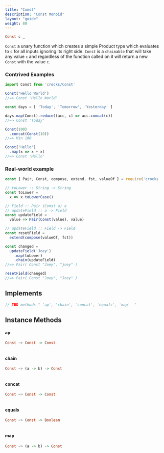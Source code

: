 ```yaml
---
title: "Const"
description: "Const Monoid"
layout: "guide"
weight: 80
---
```


```haskell
Const c _
```
`Const` a unary function which creates a simple Product type which evaluates to
`c` for all inputs ignoring its right side. 
`Const` is a `chainable` that will take any value `c` and regardless of the 
function called on it will return a new `Const` with the value `c`.

### Contrived Examples
```javascript
import Const from 'crocks/Const'

Const('Hello World')
//=> Const 'Hello World'

const days = [ 'Today', 'Tomorrow', 'Yesterday' ]

days.map(Const).reduce((acc, c) => acc.concat(c))
//=> Const 'Today'

Const(100)
  .concat(Const(10))
//=> Min 100

Const('Hello')
  .map(x => x + x)
//=> Const 'Hello'
```

### Real-world example
```javascript
const { Pair, Const, compose, extend, fst, valueOf } = require('crocks')

// toLower :: String -> String
const toLower =
  x => x.toLowerCase()

// Field :: Pair (Const a) a
// updateField :: a -> Field
const updateField =
  value => Pair(Const(value), value)

// updateField :: Field -> Field
const resetField =
  extend(compose(valueOf, fst))

const changed =
  updateField('Joey')
    .map(toLower)
    .chain(updateField)
//=> Pair( Const "Joey", "joey" )

resetField(changed)
//=> Pair( Const "Joey", "Joey" )
```

<article id="topic-implements">

## Implements

```javascript
// TBD methods " 'ap', 'chain', 'concat', 'equals', 'map'  "
```
</article>

<article id="topic-instance">

## Instance Methods

#### ap

```haskell
Const ~> Const -> Const
```

```javascript
```

#### chain

```haskell
Const ~> (a -> b) -> Const
```

```javascript
```

#### concat

```haskell
Const ~> Const -> Const
```

```javascript
```

#### equals

```haskell
Const ~> Const -> Boolean
```

```javascript
```

#### map

```haskell
Const ~> (a -> b) -> Const
```

```javascript
```

</article>
